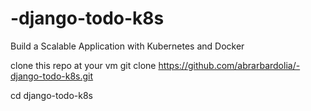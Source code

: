 # -django-todo-k8s
 Build a Scalable Application with Kubernetes and Docker 

clone this repo at your vm
git clone https://github.com/abrarbardolia/-django-todo-k8s.git

cd  django-todo-k8s


